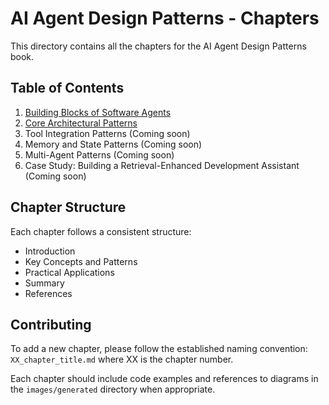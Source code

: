 # AI Agent Design Patterns - Chapters

This directory contains all the chapters for the AI Agent Design Patterns book.

## Table of Contents

1. [Building Blocks of Software Agents](01_building_blocks_of_software_agents.md)
2. [Core Architectural Patterns](02_core_architectural_patterns.md)
3. Tool Integration Patterns (Coming soon)
4. Memory and State Patterns (Coming soon)
5. Multi-Agent Patterns (Coming soon)
6. Case Study: Building a Retrieval-Enhanced Development Assistant (Coming soon)

## Chapter Structure

Each chapter follows a consistent structure:

- Introduction
- Key Concepts and Patterns
- Practical Applications
- Summary
- References

## Contributing

To add a new chapter, please follow the established naming convention: `XX_chapter_title.md` where XX is the chapter number.

Each chapter should include code examples and references to diagrams in the `images/generated` directory when appropriate.